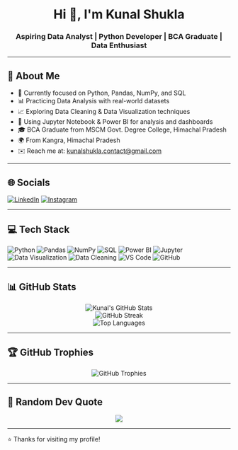 <h1 align="center">Hi 👋, I'm Kunal Shukla</h1>
<h3 align="center">Aspiring Data Analyst | Python Developer | BCA Graduate | Data Enthusiast</h3>

---

## 📌 About Me
- 🔭 Currently focused on Python, Pandas, NumPy, and SQL  
- 📊 Practicing Data Analysis with real-world datasets  
- 📈 Exploring Data Cleaning & Data Visualization techniques  
- 📘 Using Jupyter Notebook & Power BI for analysis and dashboards  
- 🎓 BCA Graduate from MSCM Govt. Degree College, Himachal Pradesh  
- 🌍 From Kangra, Himachal Pradesh  
- ✉️ Reach me at: [kunalshukla.contact@gmail.com](mailto:kunalshukla.contact@gmail.com)

---

## 🌐 Socials

[![LinkedIn](https://img.shields.io/badge/LinkedIn-0077B5?style=flat&logo=linkedin&logoColor=white)](https://www.linkedin.com/in/YOUR_LINKEDIN)
[![Instagram](https://img.shields.io/badge/Instagram-E4405F?style=flat&logo=instagram&logoColor=white)](https://instagram.com/YOUR_INSTAGRAM)

---

## 💻 Tech Stack

![Python](https://img.shields.io/badge/Python-3670A0?style=for-the-badge&logo=python&logoColor=white)
![Pandas](https://img.shields.io/badge/Pandas-150458?style=for-the-badge&logo=pandas&logoColor=white)
![NumPy](https://img.shields.io/badge/Numpy-013243?style=for-the-badge&logo=numpy&logoColor=white)
![SQL](https://img.shields.io/badge/SQL-003B57?style=for-the-badge&logo=mysql&logoColor=white)
![Power BI](https://img.shields.io/badge/PowerBI-F2C811?style=for-the-badge&logo=powerbi&logoColor=black)
![Jupyter](https://img.shields.io/badge/Jupyter-F37626?style=for-the-badge&logo=jupyter&logoColor=white)
![Data Visualization](https://img.shields.io/badge/Data%20Visualization-ff9800?style=for-the-badge)
![Data Cleaning](https://img.shields.io/badge/Data%20Cleaning-4caf50?style=for-the-badge)
![VS Code](https://img.shields.io/badge/VSCode-007ACC?style=for-the-badge&logo=visual-studio-code&logoColor=white)
![GitHub](https://img.shields.io/badge/GitHub-181717?style=for-the-badge&logo=github&logoColor=white)

---

## 📊 GitHub Stats

<p align="center">
  <img src="https://github-readme-stats.vercel.app/api?username=KunalShukla1&show_icons=true&theme=radical" alt="Kunal's GitHub Stats" />
  <br>
  <img src="https://github-readme-streak-stats.herokuapp.com/?user=KunalShukla1&theme=radical" alt="GitHub Streak" />
  <br>
  <img src="https://github-readme-stats.vercel.app/api/top-langs/?username=KunalShukla1&layout=compact&theme=radical" alt="Top Languages" />
</p>

---

## 🏆 GitHub Trophies

<p align="center">
  <img src="https://github-profile-trophy.vercel.app/?username=KunalShukla1&theme=radical&no-frame=true&no-bg=true&margin-w=4" alt="GitHub Trophies" />
</p>

---

## 💬 Random Dev Quote

<p align="center">
  <img src="https://quotes-github-readme.vercel.app/api?type=horizontal&theme=radical" />
</p>

---

⭐️ Thanks for visiting my profile!
